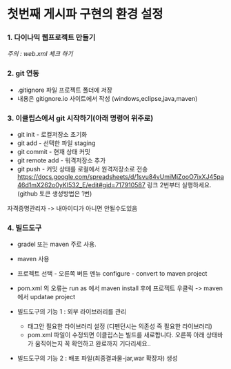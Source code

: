 # 첫번째 게시파 구현의 환경 설정

### 1. 다이나믹 웹프로젝트 만들기
*주의 : web.xml 체크 하기*
### 2. git 연동
* .gitignore 파일 프로젝트 폴더에 저장
* 내용은 gitignore.io 사이트에서 작성 (windows,eclipse,java,maven)

### 3. 이클립스에서 git 시작하기(아래 명령어 위주로)
* git init - 로컬저장소 초기화
* git add - 선택한 파일 staging
* git commit - 현재 상태 커밋
* git remote add - 워격저장소 추가
* git push - 커밋 상태를 로컬에서 원격저장소로 전송
https://docs.google.com/spreadsheets/d/1svu84vUmiMjZooO7ixXJ45pa46d1mX262o0yKI532_E/edit#gid=717910587 링크 2번부터 실행하세요.
(github 토큰 생성방법은 1번)

자격증명관리자 -> 내아이디가 아니면 안될수도있음


### 4. 빌드도구
* gradel 또는 maven 주로 사용.
* maven 사용

* 프로젝트 선택 - 오른쪽 버튼 멘뉴 configure - convert to maven project
* pom.xml 의 오류는  run as 에서 maven install 후에 프로젝트 우클릭
	-> maven 에서 updatae project

* 빌드도구의 기능 1 : 외부 라이브러리를 관리
	* <dependencies></dependencies> 태그안 필요한 라이브러리 설정 (디펜던시는 의존성 즉 필요한 라이브러리)
	* pom.xml 파일이 수정되면 이클립스는 빌드를 새로합니다.  오른쪽 아래 상태바가 움직이는지 꼭 확인하고 완료까지 기다리세요..

* 빌드도구의 기능 2 :  배포 파일(최종결과물-jar,war 확장자) 생성
